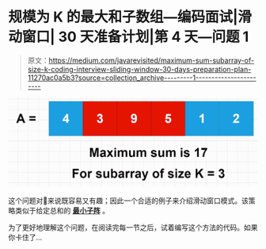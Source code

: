 # 规模为 K 的最大和子数组—编码面试|滑动窗口| 30 天准备计划|第 4 天—问题 1

> 原文：<https://medium.com/javarevisited/maximum-sum-subarray-of-size-k-coding-interview-sliding-window-30-days-preparation-plan-11270ac0a5b3?source=collection_archive---------1----------------------->

![](img/fc2c5d468f7fb14be0033be87947b99b.png)

这个问题对🥳来说既容易又有趣；因此一个合适的例子来介绍滑动窗口模式。该策略类似于给定总和的 [**最小子阵**](/interviewnoodle/smallest-subarray-with-a-given-sum-coding-interview-sliding-window-pattern-e735a86ec41c) 。

为了更好地理解这个问题，在阅读完每一节之后，试着编写这个方法的代码。如果你卡住了…